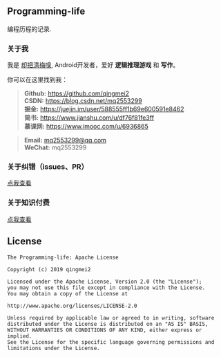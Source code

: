 ## Programming-life

编程历程的记录.

### 关于我

我是 [却把清梅嗅](https://github.com/qingmei2), Android开发者，爱好 **逻辑推理游戏** 和 **写作**。

你可以在这里找到我：

>**Github:** https://github.com/qingmei2  
 **CSDN:**   https://blog.csdn.net/mq2553299  
 **掘金:**   https://juejin.im/user/588555ff1b69e600591e8462  
 **简书:**    https://www.jianshu.com/u/df76f81fe3ff   
 **慕课网:**  https://www.imooc.com/u/6936865

> **Email:**  mq2553299@qq.com  
> **WeChat:** mq2553299

### 关于纠错（issues、PR）

[点我查看](https://github.com/qingmei2/Programming-life/blob/master/error_collection.md)

### 关于知识付费

[点我查看](https://github.com/qingmei2/Programming-life/blob/master/appreciation.md)

## License

    The Programming-life: Apache License

    Copyright (c) 2019 qingmei2

    Licensed under the Apache License, Version 2.0 (the "License");
    you may not use this file except in compliance with the License.
    You may obtain a copy of the License at

    http://www.apache.org/licenses/LICENSE-2.0

    Unless required by applicable law or agreed to in writing, software
    distributed under the License is distributed on an "AS IS" BASIS,
    WITHOUT WARRANTIES OR CONDITIONS OF ANY KIND, either express or implied.
    See the License for the specific language governing permissions and
    limitations under the License.
